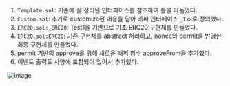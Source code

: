 1. `Template.sol`: 기존에 잘 정리된 인터페이스를 참조하여 틀을 다듬었다.
2. `Custom.sol`: 추가로 customize된 내용을 담아 래퍼 인터페이스 `_Ixx`로 정의했다.
4. `ERC20.sol:_ERC20`: Test1을 기반으로 기초 ERC20 구현체를 만들었다.
5. `ERC20.sol:ERC20`: 기존 구현체를 abstract 처리하고, nonce와 permit을 반영한 최종 구현체를 만들었다.
6. permit 기반의 approve를 위해 새로운 래퍼 함수 approveFrom을 추가했다.
7. 이벤트 출력도 사양에 포함되어 있어서 추가했다.

![image](https://github.com/user-attachments/assets/0ff791eb-7eed-4687-b8a5-754594cc2cf6)
